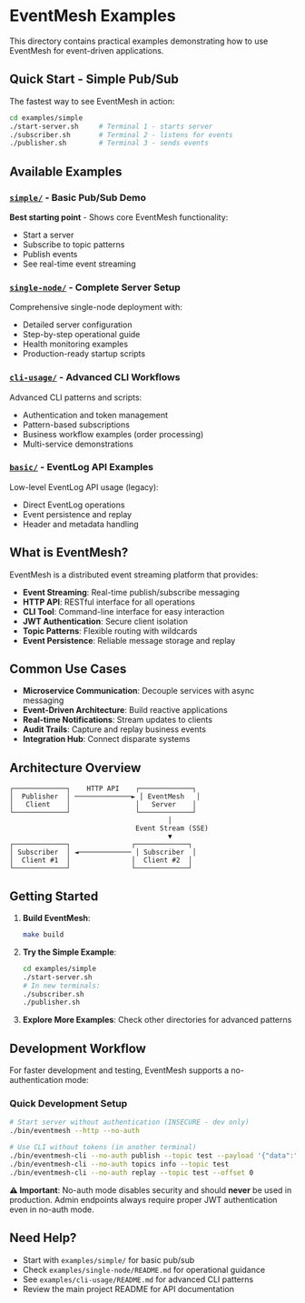 # EventMesh Examples

This directory contains practical examples demonstrating how to use EventMesh for event-driven applications.

## Quick Start - Simple Pub/Sub

The fastest way to see EventMesh in action:

```bash
cd examples/simple
./start-server.sh     # Terminal 1 - starts server
./subscriber.sh       # Terminal 2 - listens for events
./publisher.sh        # Terminal 3 - sends events
```

## Available Examples

### [`simple/`](simple/) - Basic Pub/Sub Demo
**Best starting point** - Shows core EventMesh functionality:
- Start a server
- Subscribe to topic patterns
- Publish events
- See real-time event streaming

### [`single-node/`](single-node/) - Complete Server Setup
Comprehensive single-node deployment with:
- Detailed server configuration
- Step-by-step operational guide
- Health monitoring examples
- Production-ready startup scripts

### [`cli-usage/`](cli-usage/) - Advanced CLI Workflows
Advanced CLI patterns and scripts:
- Authentication and token management
- Pattern-based subscriptions
- Business workflow examples (order processing)
- Multi-service demonstrations

### [`basic/`](basic/) - EventLog API Examples
Low-level EventLog API usage (legacy):
- Direct EventLog operations
- Event persistence and replay
- Header and metadata handling

## What is EventMesh?

EventMesh is a distributed event streaming platform that provides:

- **Event Streaming**: Real-time publish/subscribe messaging
- **HTTP API**: RESTful interface for all operations
- **CLI Tool**: Command-line interface for easy interaction
- **JWT Authentication**: Secure client isolation
- **Topic Patterns**: Flexible routing with wildcards
- **Event Persistence**: Reliable message storage and replay

## Common Use Cases

- **Microservice Communication**: Decouple services with async messaging
- **Event-Driven Architecture**: Build reactive applications
- **Real-time Notifications**: Stream updates to clients
- **Audit Trails**: Capture and replay business events
- **Integration Hub**: Connect disparate systems

## Architecture Overview

```
┌─────────────┐    HTTP API    ┌─────────────┐
│  Publisher  │ ──────────────► │ EventMesh   │
│   Client    │                │   Server    │
└─────────────┘                └─────────────┘
                                       │
                               Event Stream (SSE)
                                       ▼
┌─────────────┐               ┌─────────────┐
│ Subscriber  │ ◄───────────── │ Subscriber  │
│  Client #1  │               │  Client #2  │
└─────────────┘               └─────────────┘
```

## Getting Started

1. **Build EventMesh**:
   ```bash
   make build
   ```

2. **Try the Simple Example**:
   ```bash
   cd examples/simple
   ./start-server.sh
   # In new terminals:
   ./subscriber.sh
   ./publisher.sh
   ```

3. **Explore More Examples**: Check other directories for advanced patterns

## Development Workflow

For faster development and testing, EventMesh supports a no-authentication mode:

### Quick Development Setup
```bash
# Start server without authentication (INSECURE - dev only)
./bin/eventmesh --http --no-auth

# Use CLI without tokens (in another terminal)
./bin/eventmesh-cli --no-auth publish --topic test --payload '{"data":"value"}'
./bin/eventmesh-cli --no-auth topics info --topic test
./bin/eventmesh-cli --no-auth replay --topic test --offset 0
```

**⚠️ Important**: No-auth mode disables security and should **never** be used in production. Admin endpoints always require proper JWT authentication even in no-auth mode.

## Need Help?

- Start with `examples/simple/` for basic pub/sub
- Check `examples/single-node/README.md` for operational guidance
- See `examples/cli-usage/README.md` for advanced CLI patterns
- Review the main project README for API documentation